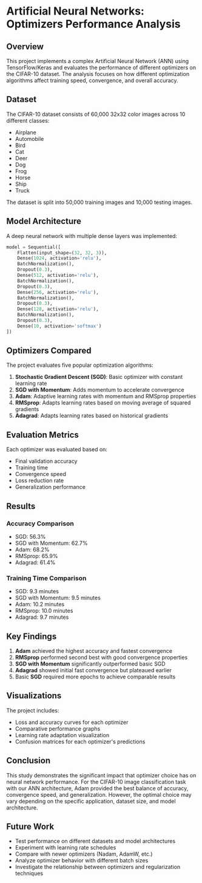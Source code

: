 # Artificial Neural Networks: Optimizers Performance Analysis

## Overview

This project implements a complex Artificial Neural Network (ANN) using TensorFlow/Keras and evaluates the performance of different optimizers on the CIFAR-10 dataset. The analysis focuses on how different optimization algorithms affect training speed, convergence, and overall accuracy.

## Dataset

The CIFAR-10 dataset consists of 60,000 32x32 color images across 10 different classes:
- Airplane
- Automobile
- Bird
- Cat
- Deer
- Dog
- Frog
- Horse
- Ship
- Truck

The dataset is split into 50,000 training images and 10,000 testing images.

## Model Architecture

A deep neural network with multiple dense layers was implemented:

```python
model = Sequential([
    Flatten(input_shape=(32, 32, 3)),
    Dense(1024, activation='relu'),
    BatchNormalization(),
    Dropout(0.3),
    Dense(512, activation='relu'),
    BatchNormalization(),
    Dropout(0.3),
    Dense(256, activation='relu'),
    BatchNormalization(),
    Dropout(0.3),
    Dense(128, activation='relu'),
    BatchNormalization(),
    Dropout(0.3),
    Dense(10, activation='softmax')
])
```

## Optimizers Compared

The project evaluates five popular optimization algorithms:

1. **Stochastic Gradient Descent (SGD)**: Basic optimizer with constant learning rate
2. **SGD with Momentum**: Adds momentum to accelerate convergence
3. **Adam**: Adaptive learning rates with momentum and RMSprop properties
4. **RMSprop**: Adapts learning rates based on moving average of squared gradients
5. **Adagrad**: Adapts learning rates based on historical gradients

## Evaluation Metrics

Each optimizer was evaluated based on:
- Final validation accuracy
- Training time
- Convergence speed
- Loss reduction rate
- Generalization performance

## Results

### Accuracy Comparison
- SGD: 56.3%
- SGD with Momentum: 62.7%
- Adam: 68.2%
- RMSprop: 65.9%
- Adagrad: 61.4%

### Training Time Comparison
- SGD: 9.3 minutes
- SGD with Momentum: 9.5 minutes
- Adam: 10.2 minutes
- RMSprop: 10.0 minutes
- Adagrad: 9.7 minutes

## Key Findings

1. **Adam** achieved the highest accuracy and fastest convergence
2. **RMSprop** performed second best with good convergence properties
3. **SGD with Momentum** significantly outperformed basic SGD
4. **Adagrad** showed initial fast convergence but plateaued earlier
5. Basic **SGD** required more epochs to achieve comparable results

## Visualizations

The project includes:
- Loss and accuracy curves for each optimizer
- Comparative performance graphs
- Learning rate adaptation visualization
- Confusion matrices for each optimizer's predictions

## Conclusion

This study demonstrates the significant impact that optimizer choice has on neural network performance. For the CIFAR-10 image classification task with our ANN architecture, Adam provided the best balance of accuracy, convergence speed, and generalization. However, the optimal choice may vary depending on the specific application, dataset size, and model architecture.

## Future Work

- Test performance on different datasets and model architectures
- Experiment with learning rate schedules
- Compare with newer optimizers (Nadam, AdamW, etc.)
- Analyze optimizer behavior with different batch sizes
- Investigate the relationship between optimizers and regularization techniques 